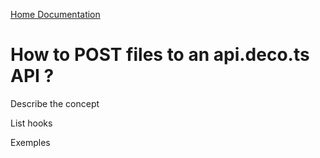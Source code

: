 [Home Documentation](./index.md)

# How to POST files to an api.deco.ts API ?

Describe the concept

List hooks

Exemples